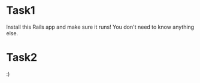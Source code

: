 Task1
=====

Install this Rails app and make sure it runs! You don't need to know anything else.

Task2
=====

:)